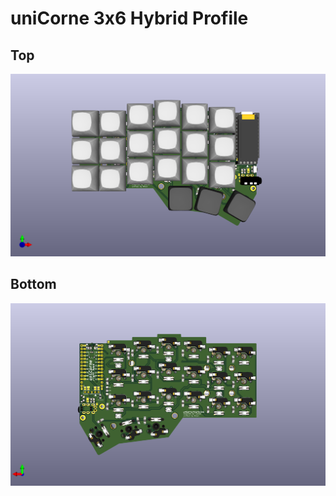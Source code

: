 # uniCorne 3x6 Hybrid Profile

## Top
![uniCorne 3x6 Hybrid Profile Top](/docs/imgs/unicorne-3x6-hybrid-mx-top.png)

## Bottom
![uniCorne 3x6 Hybrid Profile Top](/docs/imgs/unicorne-3x6-hybrid-mx-bottom.png)